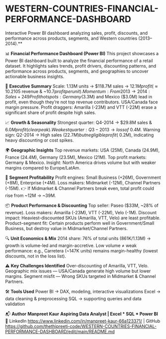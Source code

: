 # WESTERN-COUNTRIES-FINANCIAL-PERFORMANCE-DASHBOARD
Interactive Power BI dashboard analyzing sales, profit, discounts, and performance across products, segments, and Western countries (2013–2014).**

📊 **Financial Performance Dashboard (Power BI)**
This project showcases a Power BI dashboard built to analyze the financial performance of a retail dataset.
It highlights sales trends, profit drivers, discounting patterns, and performance across products, segments, and geographies to uncover actionable business insights.

🚀 **Executive Summary**
Scale: 1.13M units → $118.7M sales → $12.1M profit (≈10.2% margin; ~$105 revenue & ~$10.7 profit per unit).
Momentum: From 2013 → 2014: Sales +249% (26.4M → 92.3M), Profit +644% (1.43M → 10.64M). Margins nearly doubled (5.4% → 11.5%).
Profit hotspots: Germany ($3.3M) and Mexico ($3.0M) lead in profit, even though they’re not top revenue contributors. USA/Canada face margin pressure.
Profit draggers: Amarilla (-23M) and VTT (-22M) erase a significant share of profit despite high sales.

📈 **Growth & Seasonality**
Strongest quarter: Q4-2014 → $29.8M sales & $6.0M profit (clear peak).
Weakest quarter: Q3-2013 → loss of ~$0.4M.
Warning sign: Q2-2014 → High sales ($22.7M) but negligible profit (~$0.2M), indicating heavy discounting or cost spikes.

🌍 **Geographic Insights**
Top revenue markets: USA (25M), Canada (24.9M), France (24.4M), Germany (23.5M), Mexico (21M).
Top profit markets: Germany & Mexico.
Insight: North America drives volume but with weaker margins compared to Europe/LatAm.

🏢 **Segment Profitability**
Profit engines: Small Business (+26M), Government (+8M), Enterprise (+4M).
Loss makers: Midmarket (-12M), Channel Partners (-15M).
👉 If Midmarket & Channel Partners break even, total profit could rise from ~12M → ~39M.

📦 **Product Performance & Discounting**
Top seller: Paseo ($33M, ~28% of revenue).
Loss makers: Amarilla (-23M), VTT (-22M), Velo (-1M).
Discount impact: Heaviest-discounted SKUs (Amarilla, VTT, Velo) are least profitable.
Product–segment fit: Certain products perform well in Government/Small Business, but destroy value in Midmarket/Channel Partners.

🔍 **Unit Economics & Mix**
2014 share: 76% of total units (861K/1.13M) → growth is volume-led and margin-accretive.
Low volume ≠ weak performance: e.g., Carretera (~147K units) remains margin-healthy (lowest discounts, not in the loss list).

⚠️ **Key Challenges Identified**
Over-discounting of Amarilla, VTT, Velo.
Geographic mix issues — USA/Canada generate high volume but lower margins.
Segment misfit — Wrong SKUs targeted in Midmarket & Channel Partners.

🛠️ **Tools Used**
Power BI → DAX, modeling, interactive visualizations
Excel → data cleaning & preprocessing
SQL → supporting queries and data validation

📬 **Author**
**Manpreet Kaur**
**Aspiring Data Analyst | Excel * SQL * Power BI**
🔗 LinkedIn https://www.linkedin.com/in/manpreet-kaur-66a123371/
 | GitHub https://github.com/thethipreeti-code/WESTERN-COUNTRIES-FINANCIAL-PERFORMANCE-DASHBOARD/edit/main/README.md

 

